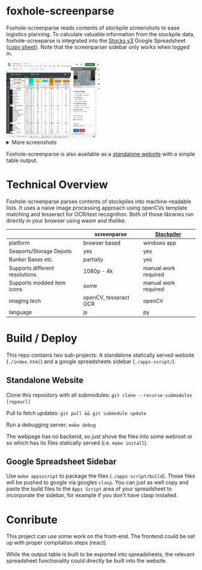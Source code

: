 # foxhole-screenparse

Foxhole-screenparse reads contents of stockpile screenshots to ease logistics planning. 
To calculate valuable information from the stockpile data, foxhole-screeparse is integrated into the [Stocks v3](https://docs.google.com/spreadsheets/d/1T9Pj0pXs8YB6OcQXIzCX9XTqG1nJyWauN5D7tfH2lPs/edit?usp=sharing) Google Spreadsheet ([copy sheet](https://docs.google.com/spreadsheets/d/1T9Pj0pXs8YB6OcQXIzCX9XTqG1nJyWauN5D7tfH2lPs/copy)). 
Note that the screenparser sidebar only works when logged in. 

<img src="spreadsheet1.png" alt="Spreadsheet Overview + Insert" style="width: 50%;" />
<details>
<summary>More screenshots
</summary>

  ![Spreadsheet Overview](spreadsheet1.png)
  ![Spreadsheet Production](spreadsheet2.png)

</details>

Foxhole-screenparse is also available as a [standalone website](https://pogobanane.de/foxhole-screenparse/) with a simple table output.


# Technical Overview

Foxhole-screenparse parses contents of stockpiles into machine-readable lists.
It uses a naive image processing approach using openCVs template matching and tesseract for OCR/text recognition. 
Both of those libraries run directly in your browser using wasm and thelike. 

|                                | screenparse           | [Stockpiler](https://github.com/tehruttiger/Stockpiler)   |
|--------------------------------|-----------------------|----------------------|
| platform                       | browser based         | windows app          |
| Seaports/Storage Depots        | yes                   | yes                  |
| Bunker Bases etc.              | partially             | yes                  |
| Supports different resolutions | 1080p - 4k            | manual work required |
| Supports modded item icons     | some                  | manual work required |
| imaging tech                   | openCV, tesseract OCR | openCV               |
| language                       | js                    | py                   |

# Build / Deploy

This repo contains two sub-projects: A standalone statically served website (`./index.html`) and a google spreadsheets sidebar (`./apps-script/`).

## Standalone Website

Clone this repository with all submodules: `git clone --recurse-submodules [repourl]`

Pull to fetch updates: `git pull && git submodule update`

Run a debugging server: `make debug`

The webpage has no backend, so just shove the files into some webroot or so which has its files statically served (i.e. `make install`).

## Google Spreadsheet Sidebar


Use `make appsscript` to package the files (`./apps-script/build`). Those files will be pushed to google via googles `clasp`. You can just as well copy and paste the build files to the `Apps Script` area of your spreadsheet to incorporate the sidebar, for example if you don't have clasp installed.

# Conribute

This project can use some work on the front-end. The frontend could be set up with proper compilation steps (react).

While the output table is built to be exported into spreadsheets, the relevant spreadsheet functionality could directly be built into the website.

